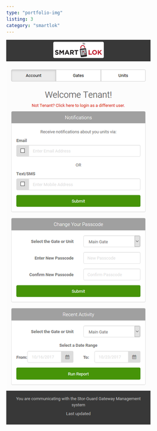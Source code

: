 ```yaml
---
type: "portfolio-img"
listing: 3
category: "smartlok"
---
```


![alt text](mobile-access-smartlok.png "SmartLok mobile app")
